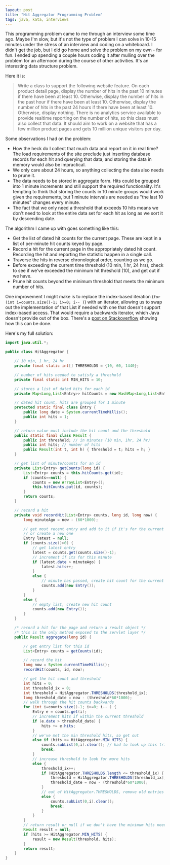 ```yaml
---
layout: post
title: "Hit Aggregator Programming Problem"
tags: java, kata, interviews
---
```


This programming problem came to me through an interview some time ago. Maybe I'm slow, but it's not the type of problem I can solve in 10-15 minutes under the stress of an interview and coding on a whiteboard. I didn't get the job, but I did go home and solve the problem on my own - for fun. I ended up spending a couple hours coding it after mulling over the problem for an afternoon during the course of other activities. It's an interesting data structure problem.

Here it is:

> Write a class to support the following website feature. On each product detail page, display the number of hits in the past 10 minutes if there have been at least 10. Otherwise, display the number of hits in the past hour if there have been at least 10. Otherwise, display the 
number of hits in the past 24 hours if there have been at least 10. Otherwise, display nothing. There is no analytics service available to provide realtime reporting on the number of hits, so this class must also collect that data. It should aim to work on a website that has a few million product pages and gets 10 million unique visitors per day.

Some observations I had on the problem:

* How the heck do I collect that much data and report on it in real time? The load requirements of the site preclude just inserting database records for each hit and querying that data, and storing the data in memory would also be impractical. 
* We only care about 24 hours, so anything collecting the data also needs to prune it. 
* The data needs to be stored in aggregate form. Hits could be grouped into 1 minute increments and still support the required functionality. It's tempting to think that storing the counts in 10 minute groups would work given the requirements, but 1 minute intervals are needed as "the last 10 minutes" changes every minute.
* The fact that we only need a threshold that exceeds 10 hits means we don't need to look at the entire data set for each hit as long as we sort it by descending date.

The algorithm I came up with goes something like this:

* Get the list of dated hit counts for the current page. These are kept in a list of per-minute hit counts keyed by page.
* Record a hit for the current page in the appropriately dated hit count. Recording the hit and reporting the statistic happen in a single call. 
* Traverse the hits in reverse chronological order, counting as we go.
* Before exceeding the current time threshold (10 min, 1 hr, 24 hrs), check to see if we've exceeded the minimum hit threshold (10), and get out if we have.
* Prune hit counts beyond the minimum threshold that meets the minimum number of hits.

One improvement I might make is to replace the index-based iteration (`for (int i=counts.size()-1; i>=0; i-- )`) with an iterator, allowing us to swap out the implementation of that List if needed with one that doesn't support index-based access. That would require a backwards iterator, which Java doesn't provide out of the box. There's a <a href="http://stackoverflow.com/questions/2102499/iterating-through-a-list-in-reverse-order-in-java">post on Stackoverflow</a> showing how this can be done.

Here's my full solution:

~~~ java
import java.util.*;

public class HitAggregator {

	// 10 min, 1 hr, 24 hr
	private final static int[] THRESHOLDS = {10, 60, 1440};

	// number of hits needed to satisfy a threshold
	private final static int MIN_HITS = 10;

	// stores a list of dated hits for each id
	private Map<Long,List<Entry>> hitCounts = new HashMap<Long,List<Entry>>();

	// dated hit count, hits are grouped for 1 minute
	protected static final class Entry {
		public long date = System.currentTimeMillis(); 
		public int hits = 1;
	}

	// return value must include the hit count and the threshold
	public static final class Result {
		public int threshold; // in minutes (10 min, 1hr, 24 hr)
		public int hits; // number of hits
		public Result(int t, int h) { threshold = t; hits = h; }
	}

	// get list of minute/counts for an id
	private List<Entry> getCounts(long id) {
		List<Entry> counts = this.hitCounts.get(id);
		if (counts==null) {
			counts = new ArrayList<Entry>();
			this.hitCounts.put(id, counts);
		}
		return counts;
	}

	// record a hit
	private void recordHit(List<Entry> counts, long id, long now) {
		long minuteAgo = now - (60*1000);

		// get most recent entry and add to it if it's for the current minute, 
        // or create a new one
		Entry latest = null;
		if (counts.size()>0) {
			// get latest entry
			latest = counts.get(counts.size()-1);
			// increment if its for this minute
			if (latest.date > minuteAgo) {
				latest.hits++;
			} 
			else {
				// minute has passed, create hit count for the current minute
				counts.add(new Entry());
			}
		} 
		else {
			// empty list, create new hit count
			counts.add(new Entry());
		}
	}

	/* record a hit for the page and return a result object */
	/* this is the only method exposed to the servlet layer */
	public Result aggregate(long id) {

		// get entry list for this id
		List<Entry> counts = getCounts(id);

		// record the hit
		long now = System.currentTimeMillis();
		recordHit(counts, id, now);

		// get the hit count and threshold
		int hits = 0;
		int threshold_ix = 0;
		int threshold = HitAggregator.THRESHOLDS[threshold_ix];
		long threshold_date = now - (threshold*60*1000);
		// walk through the hit counts backwards
		for (int i=counts.size()-1; i>=0; i-- ) {
			Entry e = counts.get(i);
			// increment hits if within the current threshold
			if (e.date > threshold_date) {
				hits += e.hits;
			}
			// we've met the min threshold hits, so get out
			else if (hits >= HitAggregator.MIN_HITS) {
				counts.subList(0,i).clear(); // had to look up this trick
				break;
			}
			// increase threshold to look for more hits
			else {
				threshold_ix++;
				if (HitAggregator.THRESHOLDS.length <= threshold_ix) {
					threshold = HitAggregator.THRESHOLDS[threshold_ix];
					threshold_date = now - (threshold*60*1000);
				}
				// out of HitAggregator.THRESHOLDS, remove old entries and get out
				else {
					counts.subList(0,i).clear(); 
					break;
				}
			}
		}
		// return result or null if we don't have the minimum hits needed 
		Result result = null;
		if (hits >= HitAggregator.MIN_HITS) {
			result = new Result(threshold, hits);
		}
		return result;
	}
}
~~~

